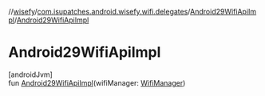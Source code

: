 //[wisefy](../../../index.md)/[com.isupatches.android.wisefy.wifi.delegates](../index.md)/[Android29WifiApiImpl](index.md)/[Android29WifiApiImpl](-android29-wifi-api-impl.md)

# Android29WifiApiImpl

[androidJvm]\
fun [Android29WifiApiImpl](-android29-wifi-api-impl.md)(wifiManager: [WifiManager](https://developer.android.com/reference/kotlin/android/net/wifi/WifiManager.html))
